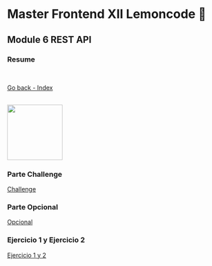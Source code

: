 # Master Frontend XII Lemoncode 🍋

## Module 6 REST API
### Resume

<br>

[Go back - Index](https://github.com/MiguelJiRo/Master-Frontend-XII-Lemoncode)

<br>

<img align="center" src="https://media.giphy.com/media/7j2hfyeVcDtf2/giphy.gif" width="128px">

<br>

### Parte Challenge
[Challenge](https://github.com/MiguelJiRo/Master-Frontend-XII-Lemoncode-Module-6-REST-API-Challenge)

### Parte Opcional
[Opcional](https://github.com/MiguelJiRo/Master-Frontend-XII-Lemoncode-Module-6-REST-API-Opcional)

### Ejercicio 1 y Ejercicio 2
[Ejercicio 1 y 2](https://github.com/MiguelJiRo/Master-Frontend-XII-Lemoncode-Module-6-REST-API)
